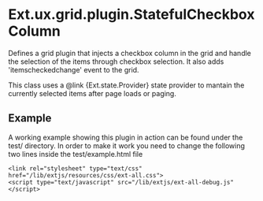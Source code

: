 Ext.ux.grid.plugin.StatefulCheckboxColumn
==

Defines a grid plugin that injects a checkbox column in the
grid and handle the selection of the items through checkbox
selection. It also adds 'itemscheckedchange' event to the grid.

This class uses a @link {Ext.state.Provider} state provider
to mantain the currently selected items after page loads or
paging.


Example
-------
A working example showing this plugin in action can be found under
the test/ directory. In order to make it work you need to change 
the following two lines inside the test/example.html file

    <link rel="stylesheet" type="text/css" href="/lib/extjs/resources/css/ext-all.css">
    <script type="text/javascript" src="/lib/extjs/ext-all-debug.js"</script>
